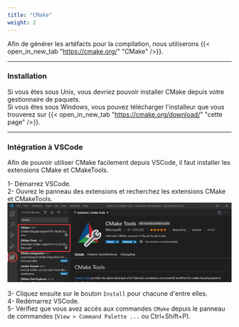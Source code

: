 ```yaml
---
title: "CMake"
weight: 2
---
```


Afin de générer les artéfacts pour la compilation, nous utiliserons {{< open_in_new_tab "https://cmake.org/" "CMake" />}}.

---

### Installation

Si vous êtes sous Unix, vous devriez pouvoir installer CMake depuis votre gestionnaire de paquets.\
Si vous êtes sous Windows, vous pouvez télécharger l'installeur que vous trouverez sur {{< open_in_new_tab "https://cmake.org/download/" "cette page" />}}.

---

### Intégration à VSCode

Afin de pouvoir utiliser CMake facilement depuis VSCode, il faut installer les extensions CMake et CMakeTools.

1- Démarrez VSCode.\
2- Ouvrez le panneau des extensions et recherchez les extensions CMake et CMakeTools.
![](/images/cmake-ext.png)

3- Cliquez ensuite sur le bouton `Install` pour chacune d'entre elles.\
4- Redémarrez VSCode.\
5- Vérifiez que vous avez accès aux commandes `CMake` depuis le panneau de commandes (`View > Command Palette ...` ou Ctrl+Shift+P).

